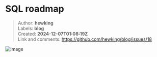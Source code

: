 # SQL roadmap

> Author: **hewking**  
> Labels: **blog**  
> Created: **2024-12-07T01:08:19Z**  
> Link and comments: <https://github.com/hewking/blog/issues/18>  


![image](https://github.com/user-attachments/assets/b72dce4d-430a-490a-8f3a-264c0f8fc55e)